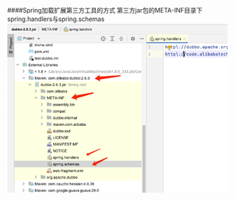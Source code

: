 ####Spring加载扩展第三方工具的方式
第三方jar包的META-INF目录下
spring.handlers与spring.schemas
![image](https://github.com/zhangjunwu123/sourceCodeAnalyze/blob/main/Dubbo%E6%BA%90%E7%A0%81%E8%A7%A3%E6%9E%90/images/img.png)
